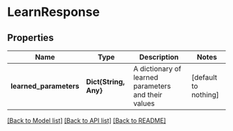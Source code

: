 # LearnResponse


## Properties
Name | Type | Description | Notes
------------ | ------------- | ------------- | -------------
**learned_parameters** | **Dict{String, Any}** | A dictionary of learned parameters and their values | [default to nothing]


[[Back to Model list]](../README.md#models) [[Back to API list]](../README.md#api-endpoints) [[Back to README]](../README.md)


